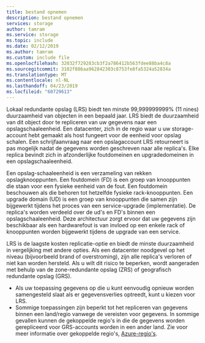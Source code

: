 ```yaml
---
title: bestand opnemen
description: bestand opnemen
services: storage
author: tamram
ms.service: storage
ms.topic: include
ms.date: 02/12/2019
ms.author: tamram
ms.custom: include file
ms.openlocfilehash: 32032f729283cb3f2a786412b563fdee88ba4c8a
ms.sourcegitcommit: 3102f886aa962842303c8753fe8fa5324a52834a
ms.translationtype: MT
ms.contentlocale: nl-NL
ms.lasthandoff: 04/23/2019
ms.locfileid: "60729613"
---
```

Lokaal redundante opslag (LRS) biedt ten minste 99,999999999% (11 nines) duurzaamheid van objecten in een bepaald jaar. LRS biedt de duurzaamheid van dit object door te repliceren van uw gegevens naar een opslagschaaleenheid. Een datacenter, zich in de regio waar u uw storage-account hebt gemaakt als host fungeert voor de eenheid voor opslag schalen. Een schrijfaanvraag naar een opslagaccount LRS retourneert is pas mogelijk nadat de gegevens worden geschreven naar alle replica's. Elke replica bevindt zich in afzonderlijke foutdomeinen en upgradedomeinen in een opslagschaaleenheid.

Een opslag-schaaleenheid is een verzameling van rekken opslagknooppunten. Een foutdomein (FD) is een groep van knooppunten die staan voor een fysieke eenheid van de fout. Een foutdomein beschouwen als die behoren tot hetzelfde fysieke rack-knooppunten. Een upgrade domain (UD) is een groep van knooppunten die samen zijn bijgewerkt tijdens het proces van een service-upgrade (implementatie). De replica's worden verdeeld over de ud's en FD's binnen een opslagschaaleenheid. Deze architectuur zorgt ervoor dat uw gegevens zijn beschikbaar als een hardwarefout is van invloed op een enkele rack of knooppunten worden bijgewerkt tijdens de upgrade van een service.

LRS is de laagste kosten replicatie-optie en biedt de minste duurzaamheid in vergelijking met andere opties. Als een datacenter noodgevel op het niveau (bijvoorbeeld brand of overstroming), zijn alle replica's verloren of niet kan worden hersteld. Als u wilt dit risico te beperken, wordt aangeraden met behulp van de zone-redundante opslag (ZRS) of geografisch redundante opslag (GRS).

* Als uw toepassing gegevens op die u kunt eenvoudig opnieuw worden samengesteld slaat als er gegevensverlies optreedt, kunt u kiezen voor LRS.
* Sommige toepassingen zijn beperkt tot het repliceren van gegevens binnen een land/regio vanwege de vereisten voor gegevens. In sommige gevallen kunnen de gekoppelde regio's in die de gegevens worden gerepliceerd voor GRS-accounts worden in een ander land. Zie voor meer informatie over gekoppelde regio's, [Azure-regio's](https://azure.microsoft.com/regions/).
